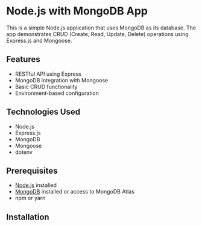 # Node.js with MongoDB App

This is a simple Node.js application that uses MongoDB as its database. The app demonstrates CRUD (Create, Read, Update, Delete) operations using Express.js and Mongoose.

## Features

- RESTful API using Express
- MongoDB integration with Mongoose
- Basic CRUD functionality
- Environment-based configuration

## Technologies Used

- Node.js
- Express.js
- MongoDB
- Mongoose
- dotenv

## Prerequisites

- [Node.js](https://nodejs.org/) installed
- [MongoDB](https://www.mongodb.com/) installed or access to MongoDB Atlas
- npm or yarn

## Installation

